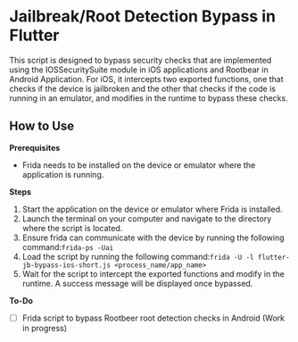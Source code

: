 # Jailbreak/Root Detection Bypass in Flutter

This script is designed to bypass security checks that are implemented using the IOSSecuritySuite module in iOS applications and Rootbear in Android Application. For iOS, it intercepts two exported functions, one that checks if the device is jailbroken and the other that checks if the code is running in an emulator, and modifies in the runtime to bypass these checks. 

## How to Use

**Prerequisites**

- Frida needs to be installed on the device or emulator where the application is running.

**Steps**

1. Start the application on the device or emulator where Frida is installed.
2. Launch the terminal on your computer and navigate to the directory where the script is located.
3. Ensure frida can communicate with the device by running the following command:`frida-ps -Uai`
4. Load the script by running the following command:`frida -U -l flutter-jb-bypass-ios-short.js <process_name/app_name>`
5. Wait for the script to intercept the exported functions and modify in the runtime. A success message will be displayed once bypassed.

**To-Do**

- [ ]  Frida script to bypass Rootbeer root detection checks in Android (Work in progress)
